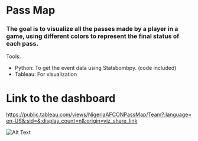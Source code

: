# Pass Map
### The goal is to visualize all the passes made by a player in a game, using different colors to represent the final status of each pass.

Tools:
- Python: To get the event data using Statsbombpy. (code included)
- Tableau: For visualization

# Link to the dashboard
https://public.tableau.com/views/NigeriaAFCONPassMap/Team?:language=en-US&:sid=&:display_count=n&:origin=viz_share_link

![Alt Text](https://github.com/Lekan-E/SportProjects/blob/main/Bundesliga%20Bumpy%20Chart/Bumpy%20Chart.jpg)